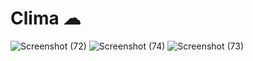 
# Clima ☁

![Screenshot (72)](https://user-images.githubusercontent.com/50890978/131337367-a95fdac8-8cdf-4e07-8cb0-b6ba93651708.png)
![Screenshot (74)](https://user-images.githubusercontent.com/50890978/131337373-acfc0766-31bf-40d6-b9d0-700636dbebca.png)
![Screenshot (73)](https://user-images.githubusercontent.com/50890978/131337371-d85db128-1d42-4d90-ae6a-de30f650926b.png)



